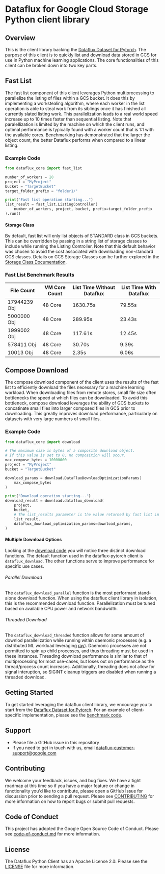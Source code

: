 # Dataflux for Google Cloud Storage Python client library

## Overview

This is the client library backing the [Dataflux Dataset for Pytorch](https://github.com/GoogleCloudPlatform/dataflux-pytorch). The purpose of this client is to quickly list and download data stored in GCS for use in Python machine learning applications. The core functionalities of this client can be broken down into two key parts.

## Fast List

The fast list component of this client leverages Python multiprocessing to parallelize the listing of files within a GCS bucket. It does this by implementing a workstealing algorithm, where each worker in the list operation is able to steal work from its siblings once it has finished all currently slated listing work. This parallelization leads to a real world speed increase up to 10 times faster than sequential listing. Note that paralellization is limited by the machine on which the client runs, and optimal performance is typically found with a worker count that is 1:1 with the available cores. Benchmarking has demonstrated that the larger the object count, the better Dataflux performs when compared to a linear listing.

### Example Code
```python
from dataflux_core import fast_list

number_of_workers = 20
project = "MyProject"
bucket = "TargetBucket"
target_folder_prefix = "folder1/"

print("Fast list operation starting...")
list_result = fast_list.ListingController(
    number_of_workers, project, bucket, prefix=target_folder_prefix
).run()
```

#### Storage Class

By default, fast list will only list objects of STANDARD class in GCS buckets. This can be overridden by passing in a string list of storage classes to include while running the Listing Controller. Note that this default behavior was chosen to avoid the cost associated with downloading non-standard GCS classes. Details on GCS Storage Classes can be further explored in the [Storage Class Documentation](https://cloud.google.com/storage/docs/storage-classes).

### Fast List Benchmark Results
|File Count|VM Core Count|List Time Without Dataflux|List Time With Dataflux|
|------------|-------------|--------------------------|-----------------------|
|17944239 Obj|48 Core      |1630.75s                  |79.55s                 |
|5000000 Obj |48 Core      |289.95s                   |23.43s                 |
|1999002 Obj |48 Core      |117.61s                   |12.45s                 |
|578411 Obj  |48 Core      |30.70s                    |9.39s                  |
|10013 Obj   |48 Core      |2.35s                     |6.06s                  |

## Compose Download

The compose download component of the client uses the results of the fast list to efficiently download the files necessary for a machine learning workload. When downloading files from remote stores, small file size often bottlenecks the speed at which files can be downloaded. To avoid this bottleneck, compose download leverages the ability of GCS buckets to concatinate small files into larger composed files in GCS prior to downloading. This greatly improves download performance, particularly on datasets with very large numbers of small files.

### Example Code
```python
from dataflux_core import download

# The maximum size in bytes of a composite download object.
# If this value is set to 0, no composition will occur.
max_compose_bytes = 10000000
project = "MyProject"
bucket = "TargetBucket"

download_params = download.DataFluxDownloadOptimizationParams(
    max_compose_bytes
)

print("Download operation starting...")
download_result = download.dataflux_download(
    project,
    bucket,
    # The list_results parameter is the value returned by fast list in the previous code example.
    list_result,
    dataflux_download_optimization_params=download_params,
)
```

#### Multiple Download Options

Looking at the [download code](dataflux_core/download.py) you will notice three distinct download functions. The default function used in the dataflux-pytorch client is `dataflux_download`. The other functions serve to improve performance for specific use cases.

###### Parallel Download

The `dataflux_download_parallel` function is the most performant stand-alone download function. When using the dataflux client library in isolation, this is the recommended download function. Parallelization must be tuned based on available CPU power and network bandwidth.

###### Threaded Download

The `dataflux_download_threaded` function allows for some amount of downlod parallelization while running within daemonic processes (e.g. a distributed ML workload leveraging [ray](https://www.ray.io/)). Daemonic processes are not permitted to spin up child processes, and thus threading must be used in these instances. Threading download performance is similar to that of multiprocessing for most use-cases, but loses out on performance as the thread/process count increases. Additionally, threading does not allow for signal interuption, so SIGINT cleanup triggers are disabled when running a threaded download.

## Getting Started

To get started leveraging the dataflux client library, we encourage you to start from the [Dataflux Dataset for Pytorch](https://github.com/GoogleCloudPlatform/dataflux-pytorch). For an example of client-specific implementation, please see the [benchmark code](dataflux_core/benchmarking/dataflux_client_bench.py).

## Support

* Please file a GitHub issue in this repository
* If you need to get in touch with us, email dataflux-customer-support@google.com

## Contributing

We welcome your feedback, issues, and bug fixes. We have a tight roadmap at this time so if you have a major feature or change in functionality you'd like to contribute, please open a GitHub Issue for discussion prior to sending a pull request. Please see [CONTRIBUTING](docs/contributing.md) for more information on how to report bugs or submit pull requests.

## Code of Conduct

This project has adopted the Google Open Source Code of Conduct. Please see [code-of-conduct.md](docs/code-of-conduct.md) for more information.

## License

The Dataflux Python Client has an Apache License 2.0. Please see the [LICENSE](LICENSE) file for more information.

